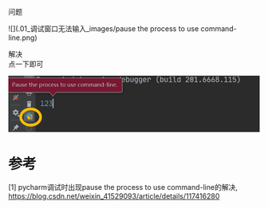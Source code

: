 问题

![](.01_调试窗口无法输入_images/pause the process to use command-line.png)

解决   
点一下即可

![](.01_调试窗口无法输入_images/调试console.png)


# 参考

[1] pycharm调试时出现pause the process to use command-line的解决, https://blog.csdn.net/weixin_41529093/article/details/117416280